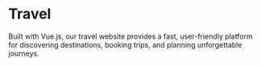 # Travel
 Built with Vue.js, our travel website provides a fast, user-friendly platform for discovering destinations, booking trips, and planning unforgettable journeys.
